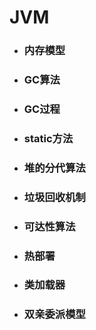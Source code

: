 # JVM

* ### 内存模型
* ### GC算法
* ### GC过程
* ### static方法
* ### 堆的分代算法
* ### 垃圾回收机制
* ### 可达性算法
* ### 热部署
* ### 类加载器
* ### 双亲委派模型

# 



